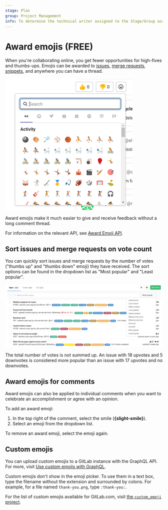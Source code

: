 ```yaml
---
stage: Plan
group: Project Management
info: To determine the technical writer assigned to the Stage/Group associated with this page, see https://about.gitlab.com/handbook/product/ux/technical-writing/#assignments
---
```


# Award emojis **(FREE)**

When you're collaborating online, you get fewer opportunities for high-fives
and thumbs-ups. Emojis can be awarded to [issues](project/issues/index.md), [merge requests](project/merge_requests/index.md),
[snippets](snippets.md), and anywhere you can have a thread.

![Award emoji](img/award_emoji_select_v14_6.png)

Award emojis make it much easier to give and receive feedback without a long
comment thread.

For information on the relevant API, see [Award Emoji API](../api/award_emoji.md).

## Sort issues and merge requests on vote count

You can quickly sort issues and merge requests by the number of votes ("thumbs up" and "thumbs down" emoji) they
have received. The sort options can be found in the dropdown list as "Most
popular" and "Least popular".

![Votes sort options](img/award_emoji_votes_sort_options.png)

The total number of votes is not summed up. An issue with 18 upvotes and 5
downvotes is considered more popular than an issue with 17 upvotes and no
downvotes.

## Award emojis for comments

Award emojis can also be applied to individual comments when you want to
celebrate an accomplishment or agree with an opinion.

To add an award emoji:

1. In the top right of the comment, select the smile (**{slight-smile}**).
1. Select an emoji from the dropdown list.

To remove an award emoji, select the emoji again.

## Custom emojis

You can upload custom emojis to a GitLab instance with the GraphQL API.
For more, visit [Use custom emojis with GraphQL](../api/graphql/custom_emoji.md).

Custom emojis don't show in the emoji picker.
To use them in a text box, type the filename without the extension and surrounded by colons.
For example, for a file named `thank-you.png`, type `:thank-you:`.

For the list of custom emojis available for GitLab.com, visit
[the `custom_emoji` project](https://gitlab.com/custom_emoji/custom_emoji/-/tree/main/img).
